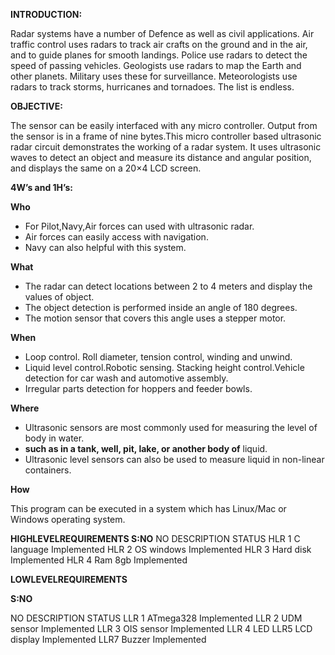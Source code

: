 ﻿**INTRODUCTION:**

Radar systems have a number of Defence as well as civil applications. Air traffic control uses radars to track air crafts on the ground and in the air, and to guide planes for smooth landings. Police use radars to detect the speed of passing vehicles. Geologists use radars to map the Earth and other planets. Military uses these for surveillance. Meteorologists use radars to track storms, hurricanes and tornadoes. The list is endless.

**OBJECTIVE:**

The sensor can be easily interfaced with any micro controller. Output from the sensor is in a frame of nine bytes.This micro controller based ultrasonic radar circuit demonstrates the working of a radar system. It uses ultrasonic waves to detect an object and measure its distance and angular position, and displays the same on a 20×4 LCD screen.

**4W’s and 1H’s:**

**Who**

- For Pilot,Navy,Air forces can used with ultrasonic radar.
- Air forces can easily access with navigation.
- Navy can also helpful with this system.

**What**

- The radar can detect locations between 2 to 4 meters and display the values of object.
- The object detection is performed inside an angle of 180 degrees. 
- The motion sensor that covers this angle uses a stepper motor.

**When**

- Loop control. Roll diameter, tension control, winding and unwind. 
- Liquid level control.Robotic sensing. Stacking height control.Vehicle detection for car wash and automotive assembly. 
- Irregular parts detection for hoppers and feeder bowls.

**Where**

- Ultrasonic sensors are most commonly used for measuring the level of body in water. 
- **such as in a tank, well, pit, lake, or another body of** liquid. 
- Ultrasonic level sensors can also be used to measure liquid in non-linear containers.

**How**

This program can be executed in a system which has Linux/Mac or Windows operating system.

**HIGHLEVELREQUIREMENTS    S:NO** NO DESCRIPTION STATUS HLR 1 C language Implemented HLR 2 OS windows Implemented HLR 3 Hard disk Implemented HLR 4 Ram 8gb Implemented

**LOWLEVELREQUIREMENTS**

**S:NO**

NO DESCRIPTION STATUS LLR 1 ATmega328 Implemented LLR 2 UDM sensor Implemented LLR 3 OIS sensor Implemented LLR 4 LED LLR5 LCD display Implemented LLR7 Buzzer Implemented






